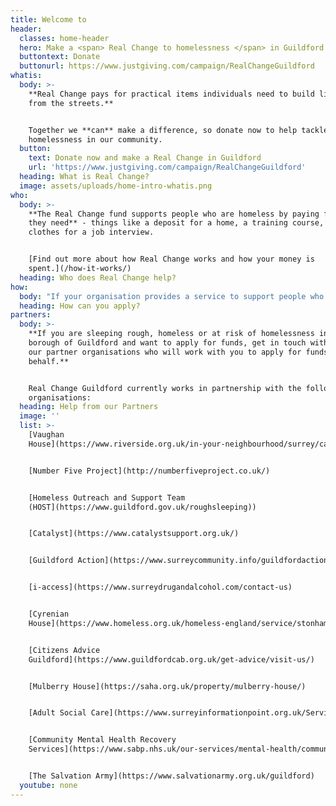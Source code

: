 ```yaml
---
title: Welcome to
header:
  classes: home-header
  hero: Make a <span> Real Change to homelessness </span> in Guildford
  buttontext: Donate
  buttonurl: https://www.justgiving.com/campaign/RealChangeGuildford
whatis:
  body: >-
    **Real Change pays for practical items individuals need to build lives away
    from the streets.**


    Together we **can** make a difference, so donate now to help tackle
    homelessness in our community.
  button:
    text: Donate now and make a Real Change in Guildford
    url: 'https://www.justgiving.com/campaign/RealChangeGuildford'
  heading: What is Real Change?
  image: assets/uploads/home-intro-whatis.png
who:
  body: >-
    **The Real Change fund supports people who are homeless by paying for items
    they need** - things like a deposit for a home, a training course, or
    clothes for a job interview.


    [Find out more about how Real Change works and how your money is
    spent.](/how-it-works/)
  heading: Who does Real Change help?
how:
  body: "If your organisation provides a service to support people who are homeless in Guildford Borough and you would like to discuss how to become an approved Real Change partner, please contact us at <mailto:info@realchangeguildford.co.uk> or \L[find out more here](/how-to-apply/)."
  heading: How can you apply?
partners:
  body: >-
    **If you are sleeping rough, homeless or at risk of homelessness in the
    borough of Guildford and want to apply for funds, get in touch with one of
    our partner organisations who will work with you to apply for funds on your
    behalf.**


    Real Change Guildford currently works in partnership with the following
    organisations:
  heading: Help from our Partners
  image: ''
  list: >-
    [Vaughan
    House](https://www.riverside.org.uk/in-your-neighbourhood/surrey/care-and-support/vaughan-house-surrey/)


    [Number Five Project](http://numberfiveproject.co.uk/)


    [Homeless Outreach and Support Team
    (HOST](https://www.guildford.gov.uk/roughsleeping))


    [Catalyst](https://www.catalystsupport.org.uk/)


    [Guildford Action](https://www.surreycommunity.info/guildfordaction/)


    [i-access](https://www.surreydrugandalcohol.com/contact-us)


    [Cyrenian
    House](https://www.homeless.org.uk/homeless-england/service/stonham-cyrenian-house)


    [Citizens Advice
    Guildford](https://www.guildfordcab.org.uk/get-advice/visit-us/)


    [Mulberry House](https://saha.org.uk/property/mulberry-house/)


    [Adult Social Care](https://www.surreyinformationpoint.org.uk/Services/3112)


    [Community Mental Health Recovery
    Services](https://www.sabp.nhs.uk/our-services/mental-health/community-services/CMHRSguildford)


    [The Salvation Army](https://www.salvationarmy.org.uk/guildford)
  youtube: none
---
```

